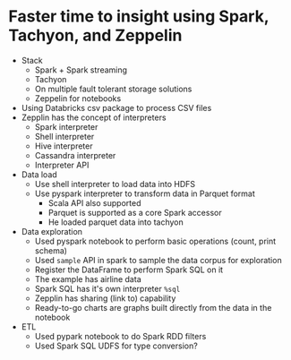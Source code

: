 # Faster time to insight using Spark, Tachyon, and Zeppelin
* Stack
    * Spark + Spark streaming
    * Tachyon
    * On multiple fault tolerant storage solutions
    * Zeppelin for notebooks
* Using Databricks csv package to process CSV files
* Zepplin has the concept of interpreters
    * Spark interpreter
    * Shell interpreter
    * Hive interpreter
    * Cassandra interpreter
    * Interpreter API
* Data load
    * Use shell interpreter to load data into HDFS
    * Use pyspark interpreter to transform data in Parquet format
        * Scala API also supported
        * Parquet is supported as a core Spark accessor
        * He loaded parquet data into tachyon
* Data exploration
    * Used pyspark notebook to perform basic operations (count, print schema)
    * Used `sample` API in spark to sample the data corpus for exploration
    * Register the DataFrame to perform Spark SQL on it
    * The example has airline data
    * Spark SQL has it's own interpreter `%sql`
    * Zepplin has sharing (link to) capability
    * Ready-to-go charts are graphs built directly from the data in the notebook
* ETL
    * Used pypark notebook to do Spark RDD filters
    * Used Spark SQL UDFS for type conversion?
